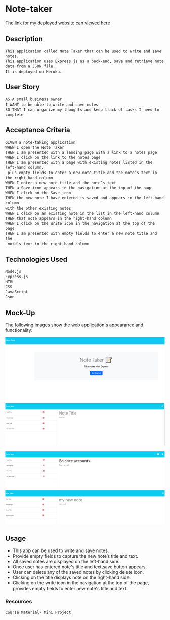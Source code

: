 # Note-taker

 [The link for my deployed website can viewed here](https://shiby-note-taker-app.herokuapp.com)


## Description

```
This application called Note Taker that can be used to write and save notes. 
This application uses Express.js as a back-end, save and retrieve note data from a JSON file.
It is deployed on Heroku.
```

## User Story

```
AS A small business owner
I WANT to be able to write and save notes
SO THAT I can organize my thoughts and keep track of tasks I need to complete
```

## Acceptance Criteria

```
GIVEN a note-taking application
WHEN I open the Note Taker
THEN I am presented with a landing page with a link to a notes page
WHEN I click on the link to the notes page
THEN I am presented with a page with existing notes listed in the left-hand column,
 plus empty fields to enter a new note title and the note’s text in the right-hand column
WHEN I enter a new note title and the note’s text
THEN a Save icon appears in the navigation at the top of the page
WHEN I click on the Save icon
THEN the new note I have entered is saved and appears in the left-hand column 
with the other existing notes
WHEN I click on an existing note in the list in the left-hand column
THEN that note appears in the right-hand column
WHEN I click on the Write icon in the navigation at the top of the page
THEN I am presented with empty fields to enter a new note title and the
 note’s text in the right-hand column
```

## Technologies Used

```
Node.js
Express.js
HTML
CSS
JavaScript
Json
```

## Mock-Up

The following images show the web application's appearance and functionality:

![Landing Page](./images/image1.png)
![Existing notes are listed in the left-hand column with empty fields on the right-hand side for the new note’s title and text](./images/image2.png)

![Note titled “Balance accounts” reads, “Balance accounty,” with other notes listed on the left.](./images/image3.png)
![Note listed in the left-hand side appears in the right-hand side column ](./images/image4.png)

## Usage

 -  This app can be used to write and save notes.
 -  Provide empty fields to capture the new note’s title and text.
 -  All saved notes are displayed on the left-hand side.
 -  Once user has entered note's title and text,save button appears.
 -  User can delete any of the saved notes by clicking delete icon.
 -  Clicking on the title displays note on the right-hand side.
 -  Clicking on the write icon in the navigation at the top of the page, provides empty fields to enter new note's title and text.
 


### Resources

```
Course Material- Mini Project

```
